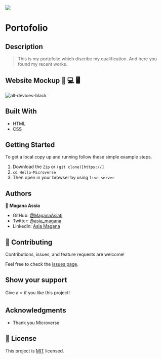 
![](https://img.shields.io/badge/Microverse-blueviolet)


# Portofolio

## Description

> This is my  portofolio which discribe my qualification. And here you found my recent works.  

## Website Mockup 📱 💻 🖥️
![all-devices-black](https://user-images.githubusercontent.com/95297251/172169864-395711b0-f62a-4aa6-be75-0040027ddbf5.png)


## Built With

- HTML
- CSS

## Getting Started

To get a local copy up and running follow these simple example steps.
1. Download the `Zip` or `(git clone)[https://]`
2. `cd Hello-Microverse`
3. Then open in your browser by using `live server`

## Authors

👤 **Magana Assia**

- GitHub: [@MaganaAsiati ](https://github.com/MaganaAsiati)
- Twitter: [@asia_magana](https://twitter.com/asia_magana)
- LinkedIn: [Asia Magana](https://www.linkedin.com/in/asia-magana-60b451200/)



## 🤝 Contributing

Contributions, issues, and feature requests are welcome!

Feel free to check the [issues page](../../issues/).

## Show your support

Give a ⭐️ if you like this project!

## Acknowledgments

- Thank you Microverse

## 📝 License

This project is [MIT](./MIT.md) licensed.
